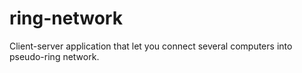 # ring-network
Client-server application that let you connect several computers into pseudo-ring network.
